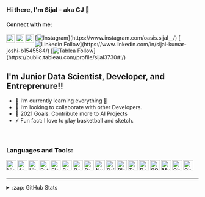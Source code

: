 ### Hi there, I'm Sijal - aka CJ 👋


#### Connect with me:


[<img align="left" alt="Sijal | LinkedIn" width="22px" src="https://raw.githubusercontent.com/sijal001/git_repo/main/icons/linkedin.png" />][linkedin]
[<img align="left" alt="Sijal | Instagram" width="22px" src="https://raw.githubusercontent.com/sijal001/git_repo/main/icons/instagram.png" />][instagram]
[<img align="left" alt="Sijal | Tableau" width="22px" src="https://raw.githubusercontent.com/sijal001/git_repo/main/icons/tableau.png" />][tableau]


[![Instagram]("https://raw.githubusercontent.com/sijal001/git_repo/main/icons/instagram.png")](https://www.instagram.com/oasis.sijal__/)
[![Linkedin Follow]("https://raw.githubusercontent.com/sijal001/git_repo/main/icons/linkedin.png")](https://www.linkedin.com/in/sijal-kumar-joshi-b1545584/)
[![Tablea Follow]("https://raw.githubusercontent.com/sijal001/git_repo/main/icons/tableau.png")](https://public.tableau.com/profile/sijal3730#!/)

## I'm Junior Data Scientist, Developer, and Entreprenure!!

- 🌱 I’m currently learning everything 🤣
- 👯 I’m looking to collaborate with other Developers.
- 🥅 2021 Goals: Contribute more to AI Projects
- ⚡ Fun fact: I love to play basketball and sketch.


<br />

### Languages and Tools:

[<img align="left" alt="Visual Studio Code" width="26px" src="https://raw.githubusercontent.com/sijal001/git_repo/6ecdf1ab9014e46d2d9369bf0d746b21b9e8efdc/icons/visual studio.png" />][linkedin]
[<img align="left" alt="Ananconda" width="26px" src="https://raw.githubusercontent.com/sijal001/git_repo/6ecdf1ab9014e46d2d9369bf0d746b21b9e8efdc/icons/anaconda.png" />][linkedin]
[<img align="left" alt="Linux" width="26px" src="https://raw.githubusercontent.com/sijal001/git_repo/6ecdf1ab9014e46d2d9369bf0d746b21b9e8efdc/icons/linux.png" />][linkedin]
[<img align="left" alt="Python" width="26px" src="https://raw.githubusercontent.com/sijal001/git_repo/6ecdf1ab9014e46d2d9369bf0d746b21b9e8efdc/icons/python.png" />][linkedin]
[<img align="left" alt="Flask" width="26px" src="https://raw.githubusercontent.com/sijal001/git_repo/6ecdf1ab9014e46d2d9369bf0d746b21b9e8efdc/icons/flask.png" />][linkedin]
[<img align="left" alt="Scrapy" width="26px" src="https://raw.githubusercontent.com/sijal001/git_repo/6ecdf1ab9014e46d2d9369bf0d746b21b9e8efdc/icons/scrapy.png" />][linkedin]
[<img align="left" alt="Geopy" width="26px" src="https://raw.githubusercontent.com/sijal001/git_repo/6ecdf1ab9014e46d2d9369bf0d746b21b9e8efdc/icons/geopy.png" />][linkedin]
[<img align="left" alt="Pandas" width="26px" src="https://raw.githubusercontent.com/sijal001/git_repo/6ecdf1ab9014e46d2d9369bf0d746b21b9e8efdc/icons/pandas.png" />][linkedin]
[<img align="left" alt="Numpy" width="26px" src="https://raw.githubusercontent.com/sijal001/git_repo/6ecdf1ab9014e46d2d9369bf0d746b21b9e8efdc/icons/numpy.png" />][linkedin]
[<img align="left" alt="SciKitLearn" width="26px" src="https://raw.githubusercontent.com/sijal001/git_repo/6ecdf1ab9014e46d2d9369bf0d746b21b9e8efdc/icons/scikitlearn.png" />][linkedin]
[<img align="left" alt="Plotly" width="26px" src="https://raw.githubusercontent.com/sijal001/git_repo/6ecdf1ab9014e46d2d9369bf0d746b21b9e8efdc/icons/plotly.png" />][linkedin]
[<img align="left" alt="Tableau" width="26px" src="https://raw.githubusercontent.com/sijal001/git_repo/6ecdf1ab9014e46d2d9369bf0d746b21b9e8efdc/icons/tableau.png" />][linkedin]
[<img align="left" alt="Docker" width="26px" src="https://raw.githubusercontent.com/sijal001/git_repo/6ecdf1ab9014e46d2d9369bf0d746b21b9e8efdc/icons/docker.png" />][linkedin]
[<img align="left" alt="SQL" width="26px" src="https://raw.githubusercontent.com/sijal001/git_repo/6ecdf1ab9014e46d2d9369bf0d746b21b9e8efdc/icons/sql.png" />][linkedin]
[<img align="left" alt="MySQL" width="26px" src="https://raw.githubusercontent.com/sijal001/git_repo/6ecdf1ab9014e46d2d9369bf0d746b21b9e8efdc/icons/mysql.png" />][linkedin]
[<img align="left" alt="Git" width="26px" src="https://raw.githubusercontent.com/sijal001/git_repo/6ecdf1ab9014e46d2d9369bf0d746b21b9e8efdc/icons/git.png" />][linkedin]
[<img align="left" alt="GitHub" width="26px" src="https://raw.githubusercontent.com/sijal001/git_repo/6ecdf1ab9014e46d2d9369bf0d746b21b9e8efdc/icons/github.png" />][linkedin]

<br />
<br />

---

<details>
  <summary>:zap: GitHub Stats</summary>

  <img align="left" alt="codeSTACKr's GitHub Stats" src="https://github-readme-stats.codestackr.vercel.app/api?username=sijal001&show_icons=true&hide_border=true" />

</details>


[instagram]: https://www.instagram.com/oasis.sijal__/
[linkedin]: https://www.linkedin.com/in/sijal-kumar-joshi-b1545584/
[tableau]: https://public.tableau.com/profile/sijal3730#!/

